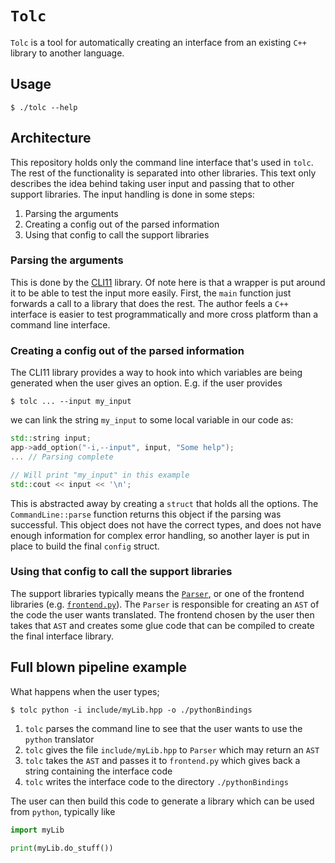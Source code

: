 # `Tolc` #

`Tolc` is a tool for automatically creating an interface from an existing `C++` library to another language.

## Usage ##

```shell
$ ./tolc --help
```

## Architecture ##

This repository holds only the command line interface that's used in `tolc`. The rest of the functionality is separated into other libraries. This text only describes the idea behind taking user input and passing that to other support libraries. The input handling is done in some steps:

1. Parsing the arguments
2. Creating a config out of the parsed information
3. Using that config to call the support libraries

### Parsing the arguments ###

This is done by the [CLI11](https://github.com/CLIUtils/CLI11) library. Of note here is that a wrapper is put around it to be able to test the input more easily. First, the `main` function just forwards a call to a library that does the rest. The author feels a `C++` interface is easier to test programmatically and more cross platform than a command line interface.

### Creating a config out of the parsed information ###

The CLI11 library provides a way to hook into which variables are being generated when the user gives an option. E.g. if the user provides

```shell
$ tolc ... --input my_input
```

we can link the string `my_input` to some local variable in our code as:

```cpp
std::string input;
app->add_option("-i,--input", input, "Some help");
... // Parsing complete

// Will print "my_input" in this example
std::cout << input << '\n';
```

This is abstracted away by creating a `struct` that holds all the options. The `CommandLine::parse` function returns this object if the parsing was successful. This object does not have the correct types, and does not have enough information for complex error handling, so another layer is put in place to build the final `config` struct.

### Using that config to call the support libraries ###


The support libraries typically means the [`Parser`](https://github.com/srydell/Parser), or one of the frontend libraries (e.g. [`frontend.py`](https://github.com/srydell/Frontend.py)). The `Parser` is responsible for creating an `AST` of the code the user wants translated. The frontend chosen by the user then takes that `AST` and creates some glue code that can be compiled to create the final interface library.

## Full blown pipeline example ##

What happens when the user types;

```shell
$ tolc python -i include/myLib.hpp -o ./pythonBindings
```

1. `tolc` parses the command line to see that the user wants to use the `python` translator
2. `tolc` gives the file `include/myLib.hpp` to `Parser` which may return an `AST`
3. `tolc` takes the `AST` and passes it to `frontend.py` which gives back a string containing the interface code
4. `tolc` writes the interface code to the directory `./pythonBindings`

The user can then build this code to generate a library which can be used from `python`, typically like

```python
import myLib

print(myLib.do_stuff())
```


